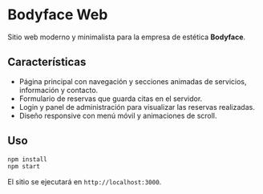 # Bodyface Web

Sitio web moderno y minimalista para la empresa de estética **Bodyface**.

## Características
- Página principal con navegación y secciones animadas de servicios, información y contacto.
- Formulario de reservas que guarda citas en el servidor.
- Login y panel de administración para visualizar las reservas realizadas.
- Diseño responsive con menú móvil y animaciones de scroll.

## Uso

```bash
npm install
npm start
```
El sitio se ejecutará en `http://localhost:3000`.
